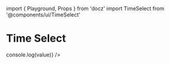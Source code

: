 import { Playground, Props } from 'docz'
import TimeSelect from '@components/ui/TimeSelect'

# Time Select

<Props of={TimeSelect} />

<Playground>
  <TimeSelect label="Time" value="12:00" onChange={value => console.log(value)} />
</Playground>